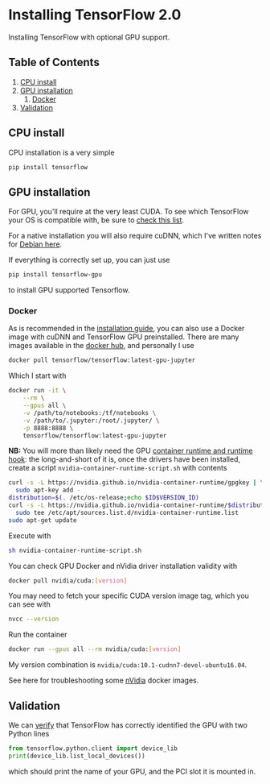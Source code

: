# Installing TensorFlow 2.0

Installing TensorFlow with optional GPU support.

<!--BEGIN TOC-->
## Table of Contents
1. [CPU install](#cpu-install)
2. [GPU installation](#gpu-installation)
    1. [Docker](#docker)
3. [Validation](#validation)

<!--END TOC-->

## CPU install
CPU installation is a very simple
```bash
pip install tensorflow
```

## GPU installation
For GPU, you'll require at the very least CUDA. To see which TensorFlow your OS is compatible with, be sure to [check this list](https://www.tensorflow.org/install/source#tested_build_configurations).

For a native installation you will also require cuDNN, which I've written notes for [Debian here](https://github.com/furges/notes/blob/master/hardware/debian-gpu.md).

If everything is correctly set up, you can just use
```bash
pip install tensorflow-gpu
```
to install GPU supported Tensorflow.

### Docker
As is recommended in the [installation guide](https://www.tensorflow.org/install/docker#gpu_support), you can also use a Docker image with cuDNN and TensorFlow GPU preinstalled. There are many images available in the [docker hub](https://hub.docker.com/r/tensorflow/tensorflow), and personally I use
```bash
docker pull tensorflow/tensorflow:latest-gpu-jupyter
```
Which I start with 
```bash
docker run -it \
    --rm \
    --gpus all \
    -v /path/to/notebooks:/tf/notebooks \
    -v /path/to/.jupyter:/root/.jupyter/ \
    -p 8888:8888 \
    tensorflow/tensorflow:latest-gpu-jupyter
```
**NB:** You will more than likely need the GPU [container runtime and runtime hook](https://collabnix.com/introducing-new-docker-cli-api-support-for-nvidia-gpus-under-docker-engine-19-03-0-beta-release/): the long-and-short of it is, once the drivers have been installed, create a script `nvidia-container-runtime-script.sh` with contents
```bash
curl -s -L https://nvidia.github.io/nvidia-container-runtime/gpgkey | \
  sudo apt-key add -
distribution=$(. /etc/os-release;echo $ID$VERSION_ID)
curl -s -L https://nvidia.github.io/nvidia-container-runtime/$distribution/nvidia-container-runtime.list | \
  sudo tee /etc/apt/sources.list.d/nvidia-container-runtime.list
sudo apt-get update
```
Execute with 
```bash
sh nvidia-container-runtime-script.sh
```

You can check GPU Docker and nVidia driver installation validity with
```bash
docker pull nvidia/cuda:[version]
```
You may need to fetch your specific CUDA version image tag, which you can see with
```bash
nvcc --version
```
Run the container
```bash
docker run --gpus all --rm nvidia/cuda:[version]
```

My version combination is `nvidia/cuda:10.1-cudnn7-devel-ubuntu16.04`.

See here for troubleshooting some [nVidia](https://github.com/NVIDIA/nvidia-docker/issues/1034) docker images.

## Validation
We can [verify](https://www.codingforentrepreneurs.com/blog/install-tensorflow-gpu-windows-cuda-cudnn/) that TensorFlow has correctly identified the GPU with two Python lines
```py
from tensorflow.python.client import device_lib
print(device_lib.list_local_devices())
```
which should print the name of your GPU, and the PCI slot it is mounted in.
